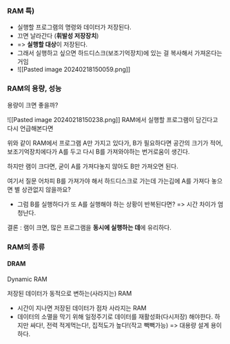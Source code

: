 ### RAM 특)

- 실행할 프로그램의 명령와 데이터가 저장된다.
- 끄면 날라간다 (**휘발성 저장장치**)
- => **실행할 대상**이 저장된다.
- 그래서 실행하고 싶으면 하드디스크(보조기억장치)에 있는 걸 복사해서 가져온다는 거임
- ![[Pasted image 20240218150059.png]]

### RAM의 용량, 성능

용량이 크면 좋을까?

![[Pasted image 20240218150238.png]]
RAM에서 실행할 프로그램이 담긴다고 다시 언급해본다면

위와 같이 RAM에서 프로그램 A만 가지고 있다가, B가 필요하다면
공간의 크기가 적어, 보조기억장치에다가 A를 두고 다시 B를 가져와야하는 번거로움이 생긴다.

하지만 램이 크다면, 굳이 A를 가져다놓지 않아도 B만 가져오면 된다.

여기서 질문
어차피 B를 가져가야 해서 하드디스크로 가는데 가는김에 A를 가져다 놓으면 별 상관없지 않을까요?
- 그럼 B를 실행하다가 또 A를 실행해야 하는 상황이 반복된다면? => 시간 차이가 엄청난다.


결론 : 램이 크면, 많은 프로그램을 **동시에 실행하는 데**에 유리하다.


### RAM의 종류

#### DRAM
Dynamic RAM

저장된 데이터가 동적으로 변하는(사라지는) RAM
- 시간이 지나면 저장된 데이터가 점차 사라지는 RAM
- 데이터의 소멸을 막기 위해 일정주기로 데이터를 재활성화(다시저장) 해야한다.
하지만 싸다!, 전력 적게먹는다!, 집적도가 높다!(작고 빽빽가능) => 대용량 설계 용이하다.

